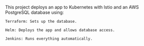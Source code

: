 This project deploys an app to Kubernetes with Istio and an AWS  PostgreSQL database using:

    Terraform: Sets up the database.

    Helm: Deploys the app and allows database access.

    Jenkins: Runs everything automatically.
